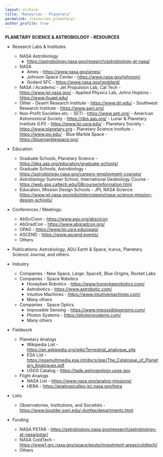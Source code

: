 ```yaml
---
layout: archive
title: "Resources - Planetary"
permalink: /resources_planetary/
author_profile: true
---
```


**PLANETARY SCIENCE & ASTROBIOLOGY - RESOURCES**

- Research Labs & Institutes
	- NASA Astrobiology 
		- https://astrobiology.nasa.gov/research/astrobiology-at-nasa/
  	- NASA
		- Ames - https://www.nasa.gov/ames/
		- Johnson Space Center - https://www.nasa.gov/johnson/
		- Godard SFC - https://www.nasa.gov/goddard/
  - NASA / Academic
		- Jet Propulsion Lab, Cal Tech - https://www.jpl.nasa.gov/
		- Applied Physics Lab, Johns Hopkins - https://www.jhuapl.edu/
  - Other 
		- Desert Research Institute - https://www.dri.edu/
		- Southwest Research Institute - https://www.swri.org/
  - Non-Profit Societies etc.
		- SETI - https://www.seti.org/
		- American Astronomical Society - https://dps.aas.org/
		- Lunar & Planetary Institute (LPI) - https://www.lpi.usra.edu/
		- Planetary Society - https://www.planetary.org
		- Planetary Science Institute - https://www.psi.edu/
		- Blue Marble Space - https://bluemarblespace.org/

- Education
	- Graduate Schools, Planetary Science - https://dps.aas.org/education/graduate-schools/
	- Graduate Schools, Astrobiology - https://astrobiology.nasa.gov/careers-employment-courses/
	- Astrobiology Summer School, International Geobiology Course - https://web.gps.caltech.edu/GBcourse/information.html
	- Education, Mission Design Schools - JPL NASA Science  https://www.jpl.nasa.gov/edu/intern/apply/nasa-science-mission-design-schools/

- Conferences / Meetings: 
	- AbSciConn - https://www.agu.org/abscicon
	- AbGradCon - https://www.abgradcon.org/
	- OPAG - https://www.lpi.usra.edu/opag/
	- ASCEND - https://www.ascend.events/
	- Others

- Publications: Astrobiology, AGU Earth & Space, Icarus, Planetary Science Journal, and others


- Industry
	- Companies - New Space, Large: SpaceX, Blue Origins, Rocket Labs
	- Companies - Space Robotics
		- Honeybee Robotics - https://www.honeybeerobotics.com/
		- Astrobotics - https://www.astrobotic.com/
		- Intuitive Machines - https://www.intuitivemachines.com/
		- Many others
	- Companies - Space Optics
		- Impossible Sensing - https://www.impossiblesensing.com/
		- Photon Systems - https://photonsystems.com/
		- Many others

- Fieldwork
	- Planetary Analogs
		- Wikipedia List - https://en.wikipedia.org/wiki/Terrestrial_analogue_site
		- ESA List - https://esamultimedia.esa.int/docs/gsp/The_Catalogue_of_Planetary_Analogues.pdf
		- USGS Catalog - https://tadp.astrogeology.usgs.gov
	- Flight Analogs
		- NASA List - https://www.nasa.gov/analog-missions/
		- HERA - https://analogstudies.jsc.nasa.gov/hera

- Lists
	- Observatories, Institutions, and Societies - https://www.boulder.swri.edu/~bottke/departments.html

- Funding
	- NASA PSTAR - https://astrobiology.nasa.gov/research/astrobiology-at-nasa/pstar/
	- NASA ColdTech - https://www1.grc.nasa.gov/space/pesto/investment-areas/coldtech/
	- Others